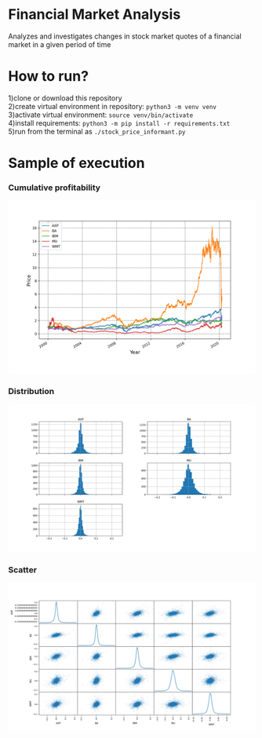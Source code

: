 # Financial Market Analysis
Analyzes and investigates changes in stock market
quotes of a financial market in a given period of time

# How to run?
1)clone or download this repository  
2)create virtual environment in repository: ```python3 -m venv venv```  
3)activate virtual environment: ```source venv/bin/activate```  
4)install requirements: ```python3 -m pip install -r requirements.txt```  
5)run from the terminal as ```./stock_price_informant.py```  
# Sample of execution
### Cumulative profitability
![alt-text](https://github.com/AleksandrTolstoy/Financial-Market-Analysis/blob/master/samples/cumulative_profitability.png)
### Distribution
![alt-text](https://github.com/AleksandrTolstoy/Financial-Market-Analysis/blob/master/samples/distribution.png)
### Scatter
![alt-text](https://github.com/AleksandrTolstoy/Financial-Market-Analysis/blob/master/samples/scatter.png)
